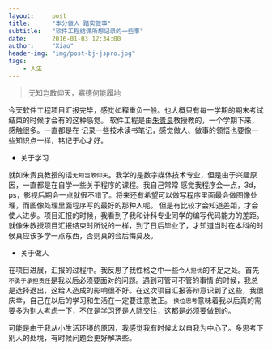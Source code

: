 ```yaml
---
layout:     post
title:      "本分做人 踏实做事"
subtitle:   "软件工程结课所想记录的一些事"
date:       2016-01-03 12:34:00
author:     "Xiao"
header-img: "img/post-bj-jspro.jpg"
tags:
    - 人生
---
```


>无知岂敢仰天，寡德何能履地

今天软件工程项目汇报完毕，感觉如释重负一般。也大概只有每一学期的期末考试结束的时候才会有的这种感觉。
软件工程是由[朱贵良](https://www.baidu.com/s?wd=%E6%9C%B1%E8%B4%B5%E8%89%AF)教授教的，一个学期下来，感触很多。一直都是在
记录一些技术读书笔记，感觉做人、做事的领悟也要像一些知识点一样，铭记于心才好。

- 关于学习

就如朱贵良教授的话`无知岂敢仰天`。我学的是数字媒体技术专业，但是由于兴趣原因，一直都是在自学一些关于程序的课程。我自己常常
感觉我程序会一点，3d，ps，影视后期会一点就很不错了。将来还有希望可以做写程序里面最会做图像处理，而图像处理里面程序写的最好的那种人呢。
但是有比较才会知道差距，才会使人进步。项目汇报的时候，我看到了我和计科专业同学的编写代码能力的差距。<br/>
就像朱教授项目汇报结束时所说的一样，到了日后毕业了，才知道当时在本科的时候真应该多学一点东西，否则真的会后悔莫及。

- 关于做人

在项目进展，汇报的过程中。我反思了我性格之中一些`令人担忧`的不足之处。首先`不勇于承担责任`是我以后必须要面对的问题。遇到可管可不管的事情
的时候，我总是选择退出，这给人造成的影响很不好。在这次项目汇报答辩意识到了这些，我很庆幸，自己在以后的学习和生活在一定要注意改正。
`换位思考`意味着我以后真的需要多为别人考虑一下，不仅是学习还是人际交往，这都是必须要做到的。<br/>

可能是由于我从小生活环境的原因，我感觉我有时候太以自我为中心了。多思考下别人的处境，有时候问题会更好解决些。

